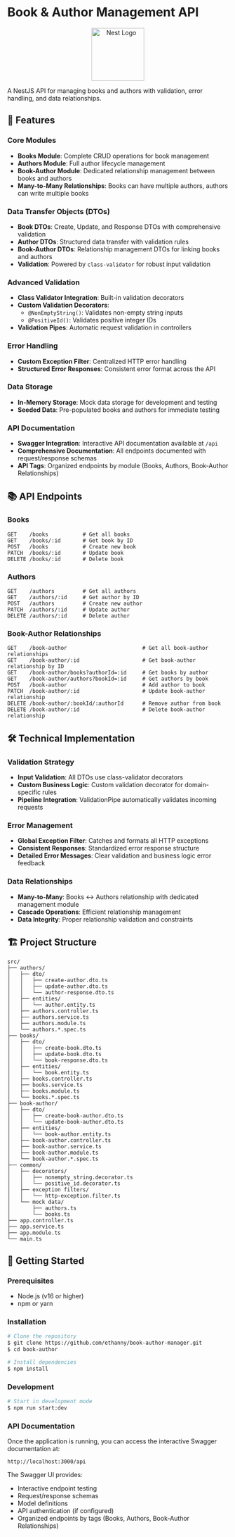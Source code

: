 # Book & Author Management API

<p align="center">
  <a href="http://nestjs.com/" target="blank"><img src="https://nestjs.com/img/logo-small.svg" width="120" alt="Nest Logo" /></a>
</p>

A NestJS API for managing books and authors with validation, error handling, and data relationships.

## 🚀 Features

### Core Modules
- **Books Module**: Complete CRUD operations for book management
- **Authors Module**: Full author lifecycle management
- **Book-Author Module**: Dedicated relationship management between books and authors
- **Many-to-Many Relationships**: Books can have multiple authors, authors can write multiple books

### Data Transfer Objects (DTOs)
- **Book DTOs**: Create, Update, and Response DTOs with comprehensive validation
- **Author DTOs**: Structured data transfer with validation rules
- **Book-Author DTOs**: Relationship management DTOs for linking books and authors
- **Validation**: Powered by `class-validator` for robust input validation

### Advanced Validation
- **Class Validator Integration**: Built-in validation decorators
- **Custom Validation Decorators**: 
  - `@NonEmptyString()`: Validates non-empty string inputs
  - `@PositiveId()`: Validates positive integer IDs
- **Validation Pipes**: Automatic request validation in controllers

### Error Handling
- **Custom Exception Filter**: Centralized HTTP error handling
- **Structured Error Responses**: Consistent error format across the API

### Data Storage
- **In-Memory Storage**: Mock data storage for development and testing
- **Seeded Data**: Pre-populated books and authors for immediate testing

### API Documentation
- **Swagger Integration**: Interactive API documentation available at `/api`
- **Comprehensive Documentation**: All endpoints documented with request/response schemas
- **API Tags**: Organized endpoints by module (Books, Authors, Book-Author Relationships)

## 📚 API Endpoints

### Books
```
GET    /books           # Get all books
GET    /books/:id       # Get book by ID
POST   /books           # Create new book
PATCH  /books/:id       # Update book
DELETE /books/:id       # Delete book
```

### Authors
```
GET    /authors         # Get all authors
GET    /authors/:id     # Get author by ID
POST   /authors         # Create new author
PATCH  /authors/:id     # Update author
DELETE /authors/:id     # Delete author
```

### Book-Author Relationships
```
GET    /book-author                        # Get all book-author relationships
GET    /book-author/:id                    # Get book-author relationship by ID
GET    /book-author/books?authorId=:id     # Get books by author
GET    /book-author/authors?bookId=:id     # Get authors by book
POST   /book-author                        # Add author to book
PATCH  /book-author/:id                    # Update book-author relationship
DELETE /book-author/:bookId/:authorId      # Remove author from book
DELETE /book-author/:id                    # Delete book-author relationship
```

## 🛠️ Technical Implementation

### Validation Strategy
- **Input Validation**: All DTOs use class-validator decorators
- **Custom Business Logic**: Custom validation decorator for domain-specific rules
- **Pipeline Integration**: ValidationPipe automatically validates incoming requests

### Error Management
- **Global Exception Filter**: Catches and formats all HTTP exceptions
- **Consistent Responses**: Standardized error response structure
- **Detailed Error Messages**: Clear validation and business logic error feedback

### Data Relationships
- **Many-to-Many**: Books ↔ Authors relationship with dedicated management module
- **Cascade Operations**: Efficient relationship management
- **Data Integrity**: Proper relationship validation and constraints

## 🏗️ Project Structure

```
src/
├── authors/
│   ├── dto/
│   │   ├── create-author.dto.ts
│   │   ├── update-author.dto.ts
│   │   └── author-response.dto.ts
│   ├── entities/
│   │   └── author.entity.ts
│   ├── authors.controller.ts
│   ├── authors.service.ts
│   ├── authors.module.ts
│   └── authors.*.spec.ts
├── books/
│   ├── dto/
│   │   ├── create-book.dto.ts
│   │   ├── update-book.dto.ts
│   │   └── book-response.dto.ts
│   ├── entities/
│   │   └── book.entity.ts
│   ├── books.controller.ts
│   ├── books.service.ts
│   ├── books.module.ts
│   └── books.*.spec.ts
├── book-author/
│   ├── dto/
│   │   ├── create-book-author.dto.ts
│   │   └── update-book-author.dto.ts
│   ├── entities/
│   │   └── book-author.entity.ts
│   ├── book-author.controller.ts
│   ├── book-author.service.ts
│   ├── book-author.module.ts
│   └── book-author.*.spec.ts
├── common/
│   ├── decorators/
│   │   ├── nonempty_string.decorator.ts
│   │   └── positive_id.decorator.ts
│   ├── exception filters/
│   │   └── http-exception.filter.ts
│   └── mock data/
│       ├── authors.ts
│       └── books.ts
├── app.controller.ts
├── app.service.ts
├── app.module.ts
└── main.ts
```

## 🚦 Getting Started

### Prerequisites
- Node.js (v16 or higher)
- npm or yarn

### Installation

```bash
# Clone the repository
$ git clone https://github.com/ethanny/book-author-manager.git
$ cd book-author

# Install dependencies
$ npm install
```

### Development

```bash
# Start in development mode
$ npm run start:dev
```

### API Documentation

Once the application is running, you can access the interactive Swagger documentation at:

```
http://localhost:3000/api
```

The Swagger UI provides:
- Interactive endpoint testing
- Request/response schemas
- Model definitions
- API authentication (if configured)
- Organized endpoints by tags (Books, Authors, Book-Author Relationships)
